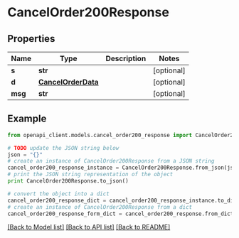 # CancelOrder200Response


## Properties

Name | Type | Description | Notes
------------ | ------------- | ------------- | -------------
**s** | **str** |  | [optional] 
**d** | [**CancelOrderData**](CancelOrderData.md) |  | [optional] 
**msg** | **str** |  | [optional] 

## Example

```python
from openapi_client.models.cancel_order200_response import CancelOrder200Response

# TODO update the JSON string below
json = "{}"
# create an instance of CancelOrder200Response from a JSON string
cancel_order200_response_instance = CancelOrder200Response.from_json(json)
# print the JSON string representation of the object
print CancelOrder200Response.to_json()

# convert the object into a dict
cancel_order200_response_dict = cancel_order200_response_instance.to_dict()
# create an instance of CancelOrder200Response from a dict
cancel_order200_response_form_dict = cancel_order200_response.from_dict(cancel_order200_response_dict)
```
[[Back to Model list]](../README.md#documentation-for-models) [[Back to API list]](../README.md#documentation-for-api-endpoints) [[Back to README]](../README.md)


